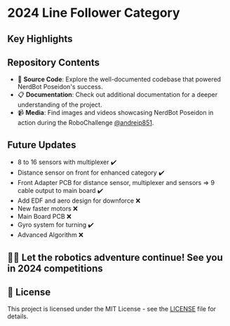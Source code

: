 # 2024 Line Follower Category

## Key Highlights


## Repository Contents
- 🤖 **Source Code**: Explore the well-documented codebase that powered NerdBot Poseidon's success.
- 📋 **Documentation**: Check out additional documentation for a deeper understanding of the project.
- 📹 **Media**: Find images and videos showcasing NerdBot Poseidon in action during the RoboChallenge [@andreip851](https://www.instagram.com/andreip851/).

## Future Updates
- 8 to 16 sensors with multiplexer ✔️
- Distance sensor on front for enhanced category ✔️
- Front Adapter PCB for distance sensor, multiplexer and sensors => 9 cable output to main board ✔️
- Add EDF and aero design for downforce ❌
- New faster motors ❌
- Main Board PCB ❌
- Gyro system for turning ✔️
- Advanced Algorithm ❌

## 🚗🌟 **Let the robotics adventure continue! See you in 2024 competitions**

## 📜 License
This project is licensed under the MIT License - see the [LICENSE](https://github.com/andreipopescufilimon/line-follower-2024/blob/main/LICENSE) file for details.

